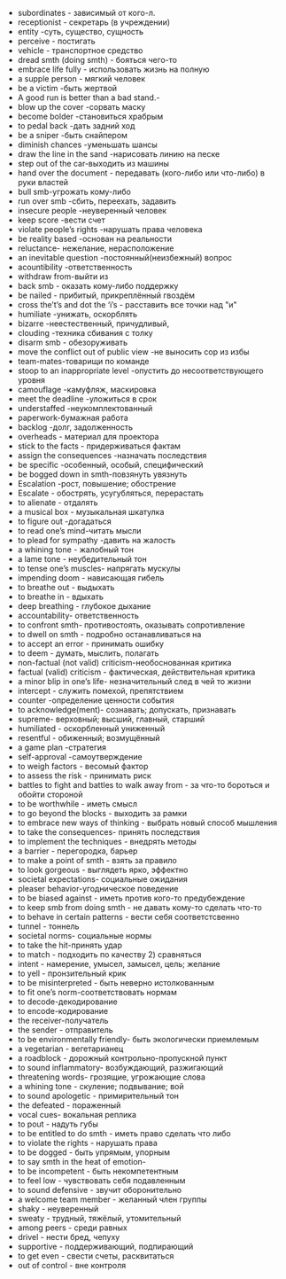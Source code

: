 * subordinates - зависимый от кого-л.
* receptionist - секретарь (в учреждении)
* entity -суть, существо, сущность
* perceive - постигать
* vehicle - транспортное средство
* dread smth (doing smth) - бояться чего-то
* embrace life fully - использовать жизнь на полную
* a supple person - мягкий человек
* be a victim -быть жертвой
* A good run is better than a bad stand.-
* blow up the cover -сорвать маску
* become bolder -становиться храбрым
* to pedal back -дать задний ход
* be a sniper -быть снайпером
* diminish chances -уменьшать шансы
* draw the line in the sand -нарисовать линию на песке
* step out of the car-выходить из машины
* hand over the document - передавать (кого-либо или что-либо) в руки властей
* bull smb-угрожать кому-либо
* run over smb -сбить, переехать, задавить
* insecure people -неуверенный человек
* keep score -вести счет
* violate people’s rights -нарушать права человека
* be reality based -основан на реальности
* reluctance- нежелание, нерасположение
* an inevitable question -постоянный(неизбежный) вопрос
* acountibility -ответственность
* withdraw from-выйти из
* back smb - оказать кому-либо поддержку
* be nailed - прибитый, прикреплённый гвоздём
* cross the’t’s and dot the ‘i’s - расставить все точки над "и"
* humiliate -унижать, оскорблять
* bizarre -неестественный, причудливый,
* clouding -техника сбивания с толку
* disarm smb - обезоруживать
* move the conflict out of public view -не выносить сор из избы
* team-mates-товарищи по команде
* stoop to an inappropriate level -опустить до несоответствующего уровня
* camouflage -камуфляж, маскировка
* meet the deadline -уложиться в срок
* understaffed -неукомплектованный
* paperwork-бумажная работа
* backlog -долг, задолженность
* overheads - материал для проектора
* stick to the facts - придерживаться фактам
* assign the consequences -назначать последствия
* be specific -особенный, особый, специфический
* be bogged down in smth-повзянуть увязнуть
* Escalation -рост, повышение; обострение
* Escalate - обострять, усугубляться, перерастать
* to alienate - отдалять
* a musical box - музыкальная шкатулка
* to figure out -догадаться
* to read one’s mind-читать мысли
* to plead for sympathy -давить на жалость
* a whining tone - жалобный тон
* a lame tone - неубедительный тон
* to tense one’s muscles- напрягать мускулы
* impending doom - нависающая гибель
* to breathe out - выдыхать
* to breathe in - вдыхать
* deep breathing - глубокое дыхание
* accountability- ответственность
* to confront smth- противостоять, оказывать сопротивление
* to dwell on smth - подробно останавливаться на
* to accept an error - принимать ошибку
* to deem - думать, мыслить, полагать
* non-factual (not valid) criticism-необоснованная критика
* factual (valid) criticism - фактическая, действительная критика
* a minor blip in one’s life- незначительный след в чей то жизни
* intercept - служить помехой, препятствием
* counter -определение ценности события
* to acknowledge(ment)- сознавать; допускать, признавать
* supreme- верховный; высший, главный, старший
* humiliated - оскорбленный униженный
* resentful - обиженный; возмущённый
* a game plan -стратегия
* self-approval -самоутверждение
* to weigh factors - весомый фактор
* to assess the risk - принимать риск
* battles to fight and battles to walk away from - за что-то бороться и обойти стороной
* to be worthwhile - иметь смысл
* to go beyond the blocks - выходить за рамки
* to embrace new ways of thinking - выбрать новый способ мышления
* to take the consequences- принять последствия
* to implement the techniques - внедрять методы
* a barrier - перегородка, барьер
* to make a point of smth - взять за правило
* to look gorgeous - выглядеть ярко, эффектно
* societal expectations- социальные ожидания
* pleaser behavior-угодническое поведение
* to be biased against - иметь против кого-то предубеждение
* to keep smb from doing smth - не давать кому-то сделать что-то
* to behave in certain patterns - вести себя соответстсвенно
* tunnel - тоннель
* societal norms- социальные нормы
* to take the hit-принять удар
* to match - подходить по качеству 2) сравняться
* intent - намерение, умысел, замысел, цель; желание
* to yell - пронзительный крик
* to be misinterpreted - быть неверно истолкованным
* to fit one’s norm-соответствовать нормам
* to decode-декодирование
* to encode-кодирование
* the receiver-получатель
* the sender - отправитель
* to be environmentally friendly- быть экологически приемлемым
* a vegetarian - вегетарианец
* a roadblock - дорожный контрольно-пропускной пункт
* to sound inflammatory- возбуждающий, разжигающий
* threatening words- грозящие, угрожающие слова
* a whining tone - скуление; подвывание; вой
* to sound apologetic - примирительный тон
* the defeated - пораженный
* vocal cues- вокальная реплика
* to pout - надуть губы
* to be entitled to do smth - иметь право сделать что либо
* to violate the rights - нарушать права
* to be dogged - быть упрямым, упорным
* to say smth in the heat of emotion-
* to be incompetent - быть некомпетентным
* to feel low - чувствовать себя подавленным
* to sound defensive - звучит оборонительно
* a welcome team member - желанный член группы
* shaky - неуверенный
* sweaty - трудный, тяжёлый, утомительный
* among peers - среди равных
* drivel - нести бред, чепуху
* supportive - поддерживающий, подпирающий
* to get even - свести счеты, расквитаться
* out of control - вне контроля
